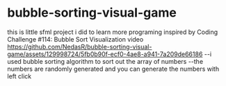 # bubble-sorting-visual-game
this is little sfml project i did to learn more programing inspired by Coding Challenge #114: Bubble Sort Visualization video
https://github.com/NedasR/bubble-sorting-visual-game/assets/129998724/5fb0b90f-ecf0-4ae8-a941-7a209de66186
 --i used bubble sorting algorithm to sort out the array of numbers
 --the numbers are randomly generated and you can generate the numbers with left click

